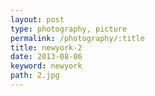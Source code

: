 ```yaml
---
layout: post
type: photography, picture
permalink: /photography/:title
title: newyork-2
date: 2013-08-06
keyword: newyork
path: 2.jpg
---
```



